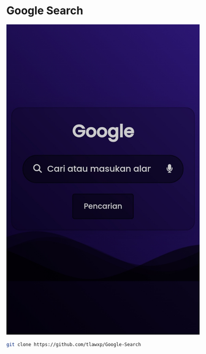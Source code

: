 # Google Search
<img src="1723699050660.jpg">

```bash
git clone https://github.com/tlawxp/Google-Search
```
